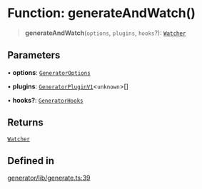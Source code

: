 # Function: generateAndWatch()

> **generateAndWatch**(`options`, `plugins`, `hooks`?): [`Watcher`](../classes/Watcher.md)

## Parameters

• **options**: [`GeneratorOptions`](../interfaces/GeneratorOptions.md)

• **plugins**: [`GeneratorPluginV1`](../interfaces/GeneratorPluginV1.md)\<`unknown`\>[]

• **hooks?**: [`GeneratorHooks`](../interfaces/GeneratorHooks.md)

## Returns

[`Watcher`](../classes/Watcher.md)

## Defined in

[generator/lib/generate.ts:39](https://github.com/andreisergiu98/baeta/blob/4c16a2c8fa14b6d48e42b6a2c2893542bd64b987/packages/generator/lib/generate.ts#L39)
